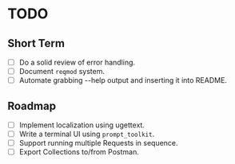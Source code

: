 # TODO

## Short Term

- [ ] Do a solid review of error handling.
- [ ] Document `reqmod` system.
- [ ] Automate grabbing --help output and inserting it into README.

## Roadmap

- [ ] Implement localization using ugettext.
- [ ] Write a terminal UI using `prompt_toolkit`.
- [ ] Support running multiple Requests in sequence.
- [ ] Export Collections to/from Postman.
